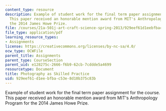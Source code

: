 ```yaml
---
content_type: resource
description: Example of student work for the final term paper assignment for the course.
  This paper received an honorable mention award from MIT's Anthropology Program for
  the 2014 James Howe Prize.
file: /courses/21a-501j-art-craft-science-spring-2013/929eef61d1eebfbac53e8d10b375c83b_MIT21A_501JS13_Photography.pdf
file_type: application/pdf
learning_resource_types:
- Assignments
license: https://creativecommons.org/licenses/by-nc-sa/4.0/
ocw_type: OCWFile
parent_title: Assignments
parent_type: CourseSection
parent_uid: e128275c-2666-f6b9-62cb-7cddde5a4699
resourcetype: Document
title: Photography as Skilled Practice
uid: 929eef61-d1ee-bfba-c53e-8d10b375c83b
---
```

Example of student work for the final term paper assignment for the course. This paper received an honorable mention award from MIT's Anthropology Program for the 2014 James Howe Prize.